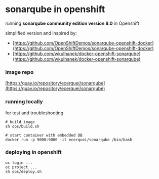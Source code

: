 # sonarqube in openshift

running **sonarqube community edition version 8.0** in Openshift 

simplified version and inspired by:
* [https://github.com/OpenShiftDemos/sonarqube-openshift-docker](https://github.com/OpenShiftDemos/sonarqube-openshift-docker)
* [https://github.com/wkulhanek/docker-openshift-sonarqube](https://github.com/wkulhanek/docker-openshift-sonarqube) 

### image repo
[https://quay.io/repository/ecerquei/sonarqube](https://quay.io/repository/ecerquei/sonarqube)

### running locally 

for test and troubleshooting

```
# build image
sh ops/build.sh

# start container with embedded DB
docker run -p 9000:9000 -it ecerquei/sonarqube /bin/bash
```

### deploying in openshift

```
oc login ...
oc project ...
sh ops/deploy.sh
```
